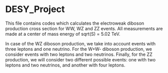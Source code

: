 # DESY_Project
This file contains codes which calculates the electroweak diboson production cross section for WW, WZ and ZZ events. 
All measurements are made at a center of mass energy of sqrt(S) = 5.02 TeV. 

In case of the WZ diboson production, we take into account events with three leptons and one neutrino. For the W+W- diboson production, we consider events with two leptons and two neutrinos. Finally, for the ZZ production, we will consider two different possible events: one with two leptons and two neutrinos, and another with four leptons. 


